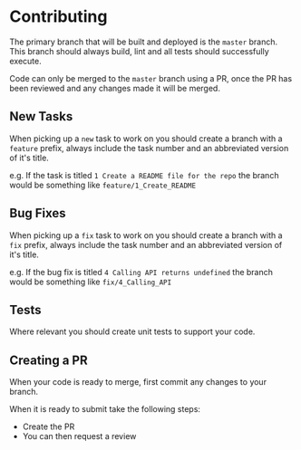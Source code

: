 # Contributing

The primary branch that will be built and deployed is the `master` branch. This branch should always build, lint and all tests should successfully execute.

Code can only be merged to the `master` branch using a PR, once the PR has been reviewed and any changes made it will be merged.

## New Tasks

When picking up a `new` task to work on you should create a branch with a `feature` prefix, always include the task number and an abbreviated version of it's title.

e.g. If the task is titled `1 Create a README file for the repo` the branch would be something like `feature/1_Create_README`

## Bug Fixes

When picking up a `fix` task to work on you should create a branch with a `fix` prefix, always include the task number and an abbreviated version of it's title.

e.g. If the bug fix is titled `4 Calling API returns undefined` the branch would be something like `fix/4_Calling_API`

## Tests

Where relevant you should create unit tests to support your code.

## Creating a PR

When your code is ready to merge, first commit any changes to your branch.

When it is ready to submit take the following steps:

- Create the PR
- You can then request a review
